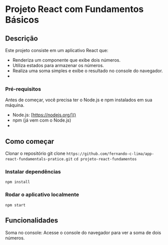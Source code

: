 # Projeto React com Fundamentos Básicos

## Descrição
Este projeto consiste em um aplicativo React que:

- Renderiza um componente que exibe dois números.
- Utiliza estados para armazenar os números.
- Realiza uma soma simples e exibe o resultado no console do navegador.
- 
### Pré-requisitos
Antes de começar, você precisa ter o Node.js e npm instalados em sua máquina.

- Node.js: [https://nodejs.org/]()
- npm (já vem com o Node.js)
- 
## Como começar
Clonar o repositório
git clone `https://github.com/fernando-c-lima/app-react-fundamentals-pratice.git`
`cd projeto-react-fundamentos`

### Instalar dependências

`npm install`


### Rodar o aplicativo localmente

`npm start`


## Funcionalidades
Soma no console: Acesse o console do navegador para ver a soma de dois números.
